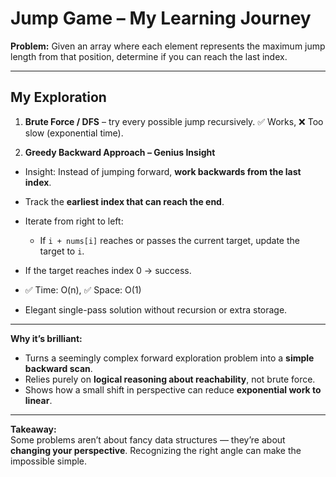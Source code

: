 ﻿# Jump Game – My Learning Journey

**Problem:** Given an array where each element represents the maximum jump length from that position, determine if you can reach the last index.

---

## My Exploration

1. **Brute Force / DFS** – try every possible jump recursively. ✅ Works, ❌ Too slow (exponential time).  

2. **Greedy Backward Approach – Genius Insight**  
- Insight: Instead of jumping forward, **work backwards from the last index**.  
- Track the **earliest index that can reach the end**.  
- Iterate from right to left:  
  - If `i + nums[i]` reaches or passes the current target, update the target to `i`.  
- If the target reaches index 0 → success.

- ✅ Time: O(n), ✅ Space: O(1)  
- Elegant single-pass solution without recursion or extra storage.

---

**Why it’s brilliant:**  
- Turns a seemingly complex forward exploration problem into a **simple backward scan**.  
- Relies purely on **logical reasoning about reachability**, not brute force.  
- Shows how a small shift in perspective can reduce **exponential work to linear**.

---

**Takeaway:**  
Some problems aren’t about fancy data structures — they’re about **changing your perspective**. Recognizing the right angle can make the impossible simple.
